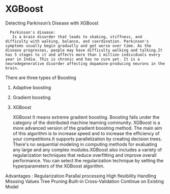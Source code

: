 # XGBoost
Detecting Parkinson’s Disease with XGBoost
      
      Parkinson's disease:
       Is a brain disorder that leads to shaking, stiffness, and difficulty with walking, balance, and coordination. Parkinson's symptoms usually begin gradually and get worse over time. As the disease progresses, people may have difficulty walking and talking.It has 5 stages to it and affects more than 1 million individuals every year in India. This is chronic and has no cure yet. It is a neurodegenerative disorder affecting dopamine-producing neurons in the brain.
       
 There are three types of Boosting
 1. Adaptive boosting
2. Gradient boosting
3. XGBoost
       
       
      
      
      XGBoost
      It means extreme gradient boosting. Boosting falls under the category of the distributed machine learning community. XGBoost is a more advanced version of the gradient boosting method. The main aim of this algorithm is to increase speed and to increase the efficiency of your competitions.It supports parallelization by creating decision trees. There's no sequential modeling in computing methods for evaluating any large and any complex modules.XGBoost also includes a variety of regularization techniques that reduce overfitting and improve overall performance. You can select the regularization technique by setting the hyperparameters of the XGBoost algorithm.
      
 Advantages :
 Regularization
 Parallal processing
 High flexibility
 Handling Misssing Values
 Tree Pruning
 Built-in Cross-Validation
 Continue on Existing Model
      
      
      
      
